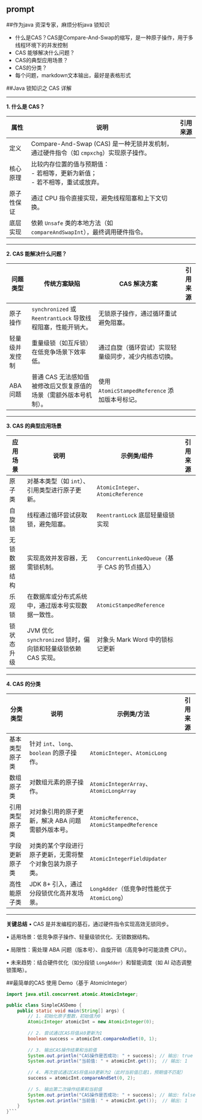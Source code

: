 ## prompt
##作为java 资深专家，麻烦分析java 锁知识
- 什么是CAS？CAS是Compare-And-Swap的缩写，是一种原子操作，用于多线程环境下的并发控制
- CAS 能够解决什么问题？
- CAS的典型应用场景？
- CAS的分类？
- 每个问题，markdown文本输出，最好是表格形式

##Java 锁知识之 CAS 详解

---
**1. 什么是 CAS？**

| 属性               | 说明                                                                                     | 引用来源              |
|--------------------|-----------------------------------------------------------------------------------------|---------------------|
| 定义           | Compare-And-Swap (CAS) 是一种无锁并发机制，通过硬件指令（如 `cmpxchg`）实现原子操作。 |        |
| 核心原理       | 比较内存位置的值与预期值：<br> - 若相等，更新为新值；<br> - 若不相等，重试或放弃。       |       |
| 原子性保证     | 通过 CPU 指令直接实现，避免线程阻塞和上下文切换。                                        |       |
| 底层实现       | 依赖 `Unsafe` 类的本地方法（如 `compareAndSwapInt`），最终调用硬件指令。                 |          |

---

**2. CAS 能解决什么问题？**

| 问题类型               | 传统方案缺陷                                                                 | CAS 解决方案                                                                 | 引用来源              |
|------------------------|-----------------------------------------------------------------------------|-----------------------------------------------------------------------------|---------------------|
| 原子操作           | `synchronized` 或 `ReentrantLock` 导致线程阻塞，性能开销大。                | 无锁原子操作，通过循环重试避免阻塞。                                        |        |
| 轻量级并发控制     | 重量级锁（如互斥锁）在低竞争场景下效率低。                                   | 通过自旋（循环尝试）实现轻量级同步，减少内核态切换。                        |        |
| ABA 问题           | 普通 CAS 无法感知值被修改后又恢复原值的场景（需额外版本号机制）。             | 使用 `AtomicStampedReference` 添加版本号标记。                              |      |

---

**3. CAS 的典型应用场景**

| 应用场景               | 说明                                                                                     | 示例类/组件                                                                 | 引用来源              |
|------------------------|-----------------------------------------------------------------------------------------|-----------------------------------------------------------------------------|---------------------|
| 原子类             | 对基本类型（如 `int`）、引用类型进行原子更新。                                           | `AtomicInteger`、`AtomicReference`                                         |        |
| 自旋锁             | 线程通过循环尝试获取锁，避免阻塞。                                                       | `ReentrantLock` 底层轻量级锁实现                                           |             |
| 无锁数据结构       | 实现高效并发容器，无需锁机制。                                                           | `ConcurrentLinkedQueue`（基于 CAS 的节点插入）                              |      |
| 乐观锁             | 在数据库或分布式系统中，通过版本号实现数据一致性。                                         | `AtomicStampedReference`                                                   |           |
| 锁状态升级         | JVM 优化 `synchronized` 锁时，偏向锁和轻量级锁依赖 CAS 实现。                             | 对象头 Mark Word 中的锁标记更新                                             |        |

---

**4. CAS 的分类**

| 分类类型               | 说明                                                                                     | 示例类/方法                                                                 | 引用来源              |
|------------------------|-----------------------------------------------------------------------------------------|-----------------------------------------------------------------------------|---------------------|
| 基本类型原子类     | 针对 `int`、`long`、`boolean` 的原子操作。                                               | `AtomicInteger`、`AtomicLong`                                              |      |
| 数组原子类         | 对数组元素的原子操作。                                                                   | `AtomicIntegerArray`、`AtomicLongArray`                                    |          |
| 引用类型原子类     | 对对象引用的原子更新，解决 ABA 问题需额外版本号。                                         | `AtomicReference`、`AtomicStampedReference`                                |     |
| 字段更新原子类     | 对类的某个字段进行原子更新，无需将整个对象包装为原子类。                                   | `AtomicIntegerFieldUpdater`                                                |          |
| 高性能原子类       | JDK 8+ 引入，通过分段锁优化高并发场景。                                                   | `LongAdder`（低竞争时性能优于 `AtomicLong`）                                 |     |

---

**关键总结**
• CAS 是并发编程的基石，通过硬件指令实现高效无锁同步。

• 适用场景：低竞争原子操作、轻量级锁优化、无锁数据结构。

• 局限性：需处理 ABA 问题（版本号）、自旋开销（高竞争时可能浪费 CPU）。

• 未来趋势：结合硬件优化（如分段锁 `LongAdder`）和智能调度（如 AI 动态调整锁策略）。



##最简单的CAS 使用 Demo（基于 AtomicInteger）
```java
import java.util.concurrent.atomic.AtomicInteger;

public class SimpleCASDemo {
    public static void main(String[] args) {
        // 1. 初始化原子整数，初始值为0
        AtomicInteger atomicInt = new AtomicInteger(0);
        
        // 2. 尝试通过CAS将值从0更新为1
        boolean success = atomicInt.compareAndSet(0, 1);
        
        // 3. 输出CAS操作结果和当前值
        System.out.println("CAS操作是否成功: " + success); // 输出: true
        System.out.println("当前值: " + atomicInt.get());  // 输出: 1
        
        // 4. 再次尝试通过CAS将值从0更新为2（此时当前值已是1，预期值不匹配）
        success = atomicInt.compareAndSet(0, 2);
        
        // 5. 输出第二次操作结果和当前值
        System.out.println("CAS操作是否成功: " + success); // 输出: false
        System.out.println("当前值: " + atomicInt.get());  // 输出: 1
    }
}```
